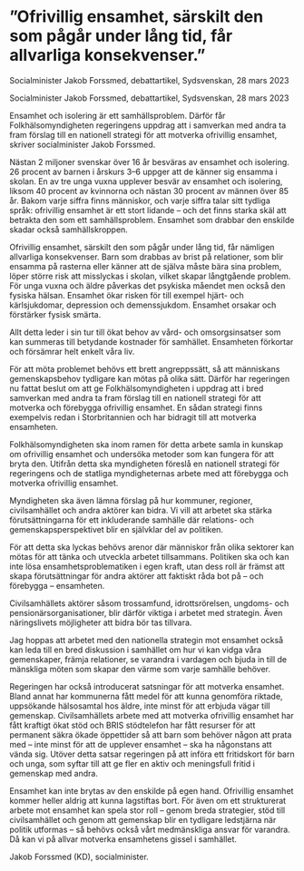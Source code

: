 # ”Ofrivillig ensamhet, särskilt den som pågår under lång tid, får allvarliga konsekvenser.”

Socialminister Jakob Forssmed, debattartikel, Sydsvenskan, 28 mars 2023

Socialminister Jakob Forssmed, debattartikel, Sydsvenskan, 28 mars 2023

Ensamhet och isolering är ett samhällsproblem. Därför får Folkhälsomyndigheten regeringens uppdrag att i samverkan med andra ta fram förslag till en nationell strategi för att motverka ofrivillig ensamhet, skriver socialminister Jakob Forssmed.

Nästan 2 miljoner svenskar över 16 år besväras av ensamhet och isolering. 26 procent av barnen i årskurs 3–6 uppger att de känner sig ensamma i skolan. En av tre unga vuxna upplever besvär av ensamhet och isolering, liksom 40 procent av kvinnorna och nästan 30 procent av männen över 85 år. Bakom varje siffra finns människor, och varje siffra talar sitt tydliga språk: ofrivillig ensamhet är ett stort lidande – och det finns starka skäl att betrakta den som ett samhällsproblem. Ensamhet som drabbar den enskilde skadar också samhällskroppen.

Ofrivillig ensamhet, särskilt den som pågår under lång tid, får nämligen allvarliga konsekvenser. Barn som drabbas av brist på relationer, som blir ensamma på rasterna eller känner att de själva måste bära sina problem, löper större risk att misslyckas i skolan, vilket skapar långtgående problem. För unga vuxna och äldre påverkas det psykiska måendet men också den fysiska hälsan. Ensamhet ökar risken för till exempel hjärt- och kärlsjukdomar, depression och demenssjukdom. Ensamhet orsakar och förstärker fysisk smärta.

Allt detta leder i sin tur till ökat behov av vård- och omsorgsinsatser som kan summeras till betydande kostnader för samhället. Ensamheten förkortar och försämrar helt enkelt våra liv.

För att möta problemet behövs ett brett angreppssätt, så att människans gemenskapsbehov tydligare kan mötas på olika sätt. Därför har regeringen nu fattat beslut om att ge Folkhälsomyndigheten i uppdrag att i bred samverkan med andra ta fram förslag till en nationell strategi för att motverka och förebygga ofrivillig ensamhet. En sådan strategi finns exempelvis redan i Storbritannien och har bidragit till att motverka ensamheten.

Folkhälsomyndigheten ska inom ramen för detta arbete samla in kunskap om ofrivillig ensamhet och undersöka metoder som kan fungera för att bryta den. Utifrån detta ska myndigheten föreslå en nationell strategi för regeringens och de statliga myndigheternas arbete med att förebygga och motverka ofrivillig ensamhet.

Myndigheten ska även lämna förslag på hur kommuner, regioner, civilsamhället och andra aktörer kan bidra. Vi vill att arbetet ska stärka förutsättningarna för ett inkluderande samhälle där relations- och gemenskapsperspektivet blir en självklar del av politiken.

För att detta ska lyckas behövs arenor där människor från olika sektorer kan mötas för att tänka och utveckla arbetet tillsammans. Politiken ska och kan inte lösa ensamhetsproblematiken i egen kraft, utan dess roll är främst att skapa förutsättningar för andra aktörer att faktiskt råda bot på – och förebygga – ensamheten.

Civilsamhällets aktörer såsom trossamfund, idrottsrörelsen, ungdoms- och pensionärsorganisationer, blir därför viktiga i arbetet med strategin. Även näringslivets möjligheter att bidra bör tas tillvara.

Jag hoppas att arbetet med den nationella strategin mot ensamhet också kan leda till en bred diskussion i samhället om hur vi kan vidga våra gemenskaper, främja relationer, se varandra i vardagen och bjuda in till de mänskliga möten som skapar den värme som varje samhälle behöver.

Regeringen har också introducerat satsningar för att motverka ensamhet. Bland annat har kommunerna fått medel för att kunna genomföra riktade, uppsökande hälsosamtal hos äldre, inte minst för att erbjuda vägar till gemenskap. Civilsamhällets arbete med att motverka ofrivillig ensamhet har fått kraftigt ökat stöd och BRIS stödtelefon har fått resurser för att permanent säkra ökade öppettider så att barn som behöver någon att prata med – inte minst för att de upplever ensamhet – ska ha någonstans att vända sig. Utöver detta satsar regeringen på att införa ett fritidskort för barn och unga, som syftar till att ge fler en aktiv och meningsfull fritid i gemenskap med andra.

Ensamhet kan inte brytas av den enskilde på egen hand. Ofrivillig ensamhet kommer heller aldrig att kunna lagstiftas bort. För även om ett strukturerat arbete mot ensamhet kan spela stor roll – genom breda strategier, stöd till civilsamhället och genom att gemenskap blir en tydligare ledstjärna när politik utformas – så behövs också vårt medmänskliga ansvar för varandra. Då kan vi på allvar motverka ensamhetens gissel i samhället.

Jakob Forssmed (KD), socialminister.

